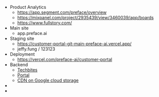 - Product Analytics
    - https://app.segment.com/preface/overview
    - https://mixpanel.com/project/2935439/view/3460039/app/boards
    - https://www.fullstory.com/
- Main site
    - app.preface.ai
- Staging site
    - https://customer-portal-git-main-preface-ai.vercel.app/
    - jeffy.fung / 123123
- Deployment
    - https://vercel.com/preface-ai/customer-portal
- Backend
    - [Techbites](https://app.contentful.com/spaces/jpg4rzfmygp0/entries?id=wF26Apip4JIEoXnQ&contentTypeId=techbitesEntry&order.fieldId=updatedAt&order.direction=descending&displayedFieldIds=contentType&displayedFieldIds=updatedAt&displayedFieldIds=author&folderId=hpjDxvaj1D5NYqBc&page=0)
    - [Portal](https://portal.preface.ai)
    - [CDN on Google cloud storage](https://console.cloud.google.com/storage/browser/techbitescdn.preface.ai%3Btab=objects?forceOnBucketsSortingFiltering=true&project=tonal-justice-317908&prefix=&forceOnObjectsSortingFiltering=false)
- 
- 
